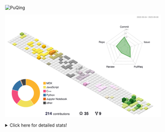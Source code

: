 ![PuQing](https://user-images.githubusercontent.com/27223114/171565019-9a56fae6-b08b-421f-99db-7e830da42371.png)

![](./profile-3d-contrib/profile-season-animate.svg)

<details>
<summary>Click here for detailed stats!</summary>

<!--START_SECTION:waka-->
![Lines of code](https://img.shields.io/badge/From%20Hello%20World%20I%27ve%20Written-786.5%20thousand%20lines%20of%20code-blue)

**🐱 My GitHub Data** 

> 📦 255.0 kB Used in GitHub's Storage 
 > 
> 🏆 162 Contributions in the Year 2023
 > 
> 🚫 Not Opted to Hire
 > 
> 📜 30 Public Repositories 
 > 
> 🔑 27 Private Repositories 
 > 
**I'm an Early 🐤** 

```text
🌞 Morning                383 commits         ███░░░░░░░░░░░░░░░░░░░░░░   13.76 % 
🌆 Daytime                1363 commits        ████████████░░░░░░░░░░░░░   48.96 % 
🌃 Evening                259 commits         ██░░░░░░░░░░░░░░░░░░░░░░░   09.30 % 
🌙 Night                  779 commits         ███████░░░░░░░░░░░░░░░░░░   27.98 % 
```


📊 **This Week I Spent My Time On** 

```text
💬 Programming Languages: 
Markdown                 5 hrs 24 mins       ████████████████████████░   95.23 % 
Python                   9 mins              █░░░░░░░░░░░░░░░░░░░░░░░░   02.89 % 
TeX                      5 mins              ░░░░░░░░░░░░░░░░░░░░░░░░░   01.72 % 
XML                      0 secs              ░░░░░░░░░░░░░░░░░░░░░░░░░   00.10 % 
TSQL                     0 secs              ░░░░░░░░░░░░░░░░░░░░░░░░░   00.04 % 

🔥 Editors: 
Obsidian                 5 hrs 24 mins       ████████████████████████░   95.23 % 
VS Code                  16 mins             █░░░░░░░░░░░░░░░░░░░░░░░░   04.77 % 

💻 Operating System: 
Windows                  5 hrs 34 mins       █████████████████████████   98.28 % 
WSL                      5 mins              ░░░░░░░░░░░░░░░░░░░░░░░░░   01.72 % 
```


<!--END_SECTION:waka-->
</details>
